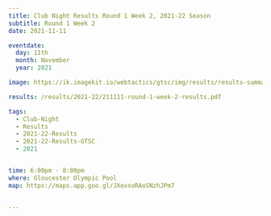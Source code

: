 ```yaml
---
title: Club Night Results Round 1 Week 2, 2021-22 Season
subtitle: Round 1 Week 2
date: 2021-11-11

eventdate:
  day: 11th
  month: November
  year: 2021

image: https://ik.imagekit.io/webtactics/gtsc/img/results/results-summary-2.jpg

results: /results/2021-22/211111-round-1-week-2-results.pdf

tags:
  - Club-Night
  - Results
  - 2021-22-Results
  - 2021-22-Results-GTSC
  - 2021


time: 6:00pm - 8:00pm
where: Gloucester Olympic Pool
map: https://maps.app.goo.gl/JXexsoRAoSNzhJPm7


---
```





